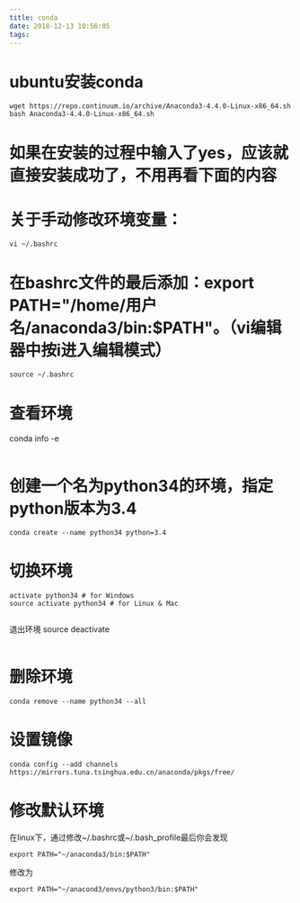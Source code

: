 ```yaml
---
title: conda
date: 2018-12-13 10:56:05
tags:
---
```



# ubuntu安装conda

```
wget https://repo.continuum.io/archive/Anaconda3-4.4.0-Linux-x86_64.sh
bash Anaconda3-4.4.0-Linux-x86_64.sh
```
# 如果在安装的过程中输入了yes，应该就直接安装成功了，不用再看下面的内容
# 关于手动修改环境变量：
```
vi ~/.bashrc
```
# 在bashrc文件的最后添加：export PATH="/home/用户名/anaconda3/bin:$PATH"。（vi编辑器中按i进入编辑模式）
```
source ~/.bashrc
```

# 查看环境
conda info -e
```

```
# 创建一个名为python34的环境，指定python版本为3.4
```
conda create --name python34 python=3.4
```

# 切换环境
```
activate python34 # for Windows
source activate python34 # for Linux & Mac


```
退出环境
source deactivate
```

```

# 删除环境
```
conda remove --name python34 --all
```


# 设置镜像
```
conda config --add channels https://mirrors.tuna.tsinghua.edu.cn/anaconda/pkgs/free/
```

# 修改默认环境

在linux下，通过修改~/.bashrc或~/.bash_profile最后你会发现
```
export PATH="~/anaconda3/bin:$PATH"
```

修改为
```
export PATH="~/anacond3/envs/python3/bin:$PATH"

```
